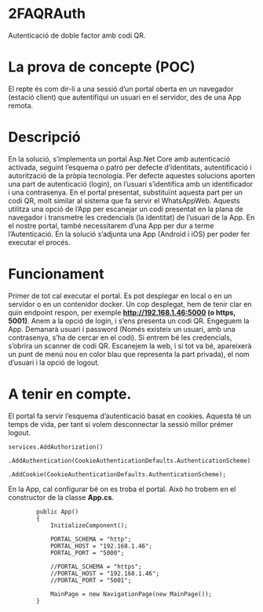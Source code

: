# 2FAQRAuth
Autenticació de doble factor amb codi QR.
# La prova de concepte (POC)
El repte és com dir-li a una sessió d’un portal oberta en un navegador (estació client) que autentifiqui un usuari en el servidor, des de una App remota.
# Descripció
En la solució, s’implementa un portal Asp.Net Core amb autenticació activada, seguint l’esquema o patró per defecte d’identitats, autentificació i autorització de la pròpia tecnologia. 
Per defecte aquestes solucions aporten una part de autenticació (login), on l’usuari s’identifica amb un identificador i una contrasenya. En el portal presentat, substituïnt aquesta part per un codi QR, molt similar al sistema que fa servir el WhatsAppWeb. Aquests utilitza una opció de l’App per escanejar un codi presentat en la plana de navegador i transmetre les credencials (la identitat) de l’usuari de la App. En el nostre portal, també necessitarem d’una App per dur a terme l’Autenticació. En la solució s’adjunta una App (Android i iOS) per poder fer executar el procés.
# Funcionament
Primer de tot cal executar el portal. Es pot desplegar en local o en un servidor o en un contenidor docker. Un cop desplegat, hem de tenir clar en quin endpoint respon, per exemple **http://192.168.1.46:5000 (o https, 5001)**. 
Anem a la opció de login, i s’ens presenta un codi QR.
Engeguem la App. Demanarà usuari i password (Només existeix un usuari, amb una contrasenya, s’ha de cercar en el codi). Si entrem bé les credencials, s’obrira un scanner de codi QR. Escanejem la web, i si tot va bé, apareixerà un punt de menú nou en color blau que representa la part privada), el nom d’usuari i la opció de logout.
# A tenir en compte.
El portal fa servir l’esquema d’autenticació basat en cookies. Aquesta té un temps de vida, per tant si volem desconnectar la sessió millor prémer logout.
```
services.AddAuthorization()
                .AddAuthentication(CookieAuthenticationDefaults.AuthenticationScheme)
                    .AddCookie(CookieAuthenticationDefaults.AuthenticationScheme);
```

En la App, cal configurar bé on es troba el portal. Això ho trobem en el constructor de la classe **App.cs**.
```
        public App()
        {
            InitializeComponent();

            PORTAL_SCHEMA = "http";
            PORTAL_HOST = "192.168.1.46";
            PORTAL_PORT = "5000";

            //PORTAL_SCHEMA = "https";
            //PORTAL_HOST = "192.168.1.46";
            //PORTAL_PORT = "5001";

            MainPage = new NavigationPage(new MainPage());
        }
```





